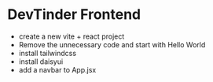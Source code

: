 # DevTinder Frontend

- create a new vite + react project
- Remove the unnecessary code and start with Hello World
- install tailwindcss
- install daisyui
- add a navbar to App.jsx
